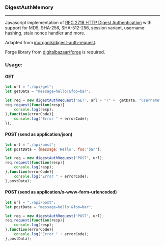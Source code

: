 ### DigestAuthMemory
--------------------

Javascript implementation of 
[RFC 2716 HTTP Digest Authentication](https://datatracker.ietf.org/doc/html/rfc7616) 
with support for MD5, SHA-256, SHA-512-256, session variant, username hashing, 
stale nonce handler and more.

Adapted from [inorganik/digest-auth-request](https://github.com/inorganik/digest-auth-request).

Forge library from [digitalbazaar/forge](https://github.com/digitalbazaar/forge) is 
required.

### Usage:

#### GET
```js
let url = "./api/get";
let getData = "message=hello!&foo=bar";

let req = new digestAuthRequest('GET', url + "?" +  getData, "username", "password");
req.request(function(resp){
    console.log(resp);
},function(errorCode){
    console.log("Error " + errorCode);
});
```

#### POST (send as application/json)
```js
let url = "./api/post";
let postData = {message:'Hello', foo:'bar'};

let req = new digestAuthRequest('POST', url);
req.request(function(resp){
    console.log(resp);
},function(errorCode){
    console.log("Error " + errorCode);
},postData);
```

#### POST (send as application/x-www-form-urlencoded)
```js
let url = "./api/post";
let postData = "message=hello!&foo=bar";

let req = new digestAuthRequest('POST', url);
req.request(function(resp){
    console.log(resp);
},function(errorCode){
    console.log("Error " + errorCode);
},postData);
```
